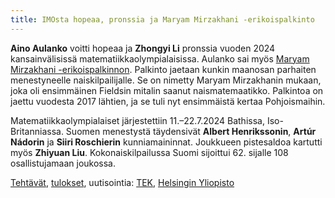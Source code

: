 ```yaml
---
title: IMOsta hopeaa, pronssia ja Maryam Mirzakhani -erikoispalkinto
---
```


**Aino Aulanko** voitti hopeaa ja **Zhongyi Li** pronssia vuoden 2024 kansainvälisissä matematiikkaolympialaisissa.
Aulanko sai myös [Maryam Mirzakhani -erikoispalkinnon][mm]. Palkinto jaetaan kunkin maanosan parhaiten menestyneelle
naiskilpailijalle. Se on nimetty Maryam Mirzakhanin mukaan, joka oli ensimmäinen Fieldsin mitalin saanut naismatemaatikko.
Palkintoa on jaettu vuodesta 2017 lähtien, ja se tuli nyt ensimmäistä kertaa Pohjoismaihin.

[mm]: https://www.imo-register.org.uk/mirzakhani-award.html

Matematiikkaolympialaiset järjestettiin 11.–22.7.2024 Bathissa, Iso-Britanniassa.
Suomen menestystä täydensivät **Albert Henrikssonin**, **Artúr Nádorin** ja **Siiri Roschierin**
kunniamaininnat. Joukkueen pistesaldoa kartutti myös **Zhiyuan Liu**.
Kokonaiskilpailussa Suomi sijoittui 62. sijalle 108 osallistujamaan joukossa.


[Tehtävät](https://artofproblemsolving.com/community/c3921466_2024_lmo),
[tulokset](https://www.imo-official.org/year_country_r.aspx?year=2024&column=total&order=desc),
uutisointia: [TEK](https://www.tek.fi/fi/uutiset-blogit/aino-aulanko-treenasi-juuri-kaytaviin-matematiikan-olympialaisiin-pekingissa-vaatimustaso-yllatti),
[Helsingin Yliopisto](https://www.helsinki.fi/fi/matemaattis-luonnontieteellinen-tiedekunta/ajankohtaista/suomelle-hopeaa-ja-erikoispalkinto-matematiikkaolympialaisissa)


